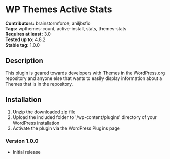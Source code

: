 # WP Themes Active Stats #
**Contributors:** brainstormforce, aniljbsfio  
**Tags:** wpthemes-count, active-install, stats, themes-stats    
**Requires at least:** 3.0  
**Tested up to:** 4.8.2    
**Stable tag:** 1.0.0  

## Description ##

This plugin is geared towards developers with Themes in the WordPress.org repository and anyone else that wants to easily display information about a Themes that is in the repository.

## Installation ##

1. Unzip the downloaded zip file
2. Upload the included folder to '/wp-content/plugins' directory of your WordPress installation
3. Activate the plugin via the WordPress Plugins page


### Version 1.0.0 ###
* Initial release
